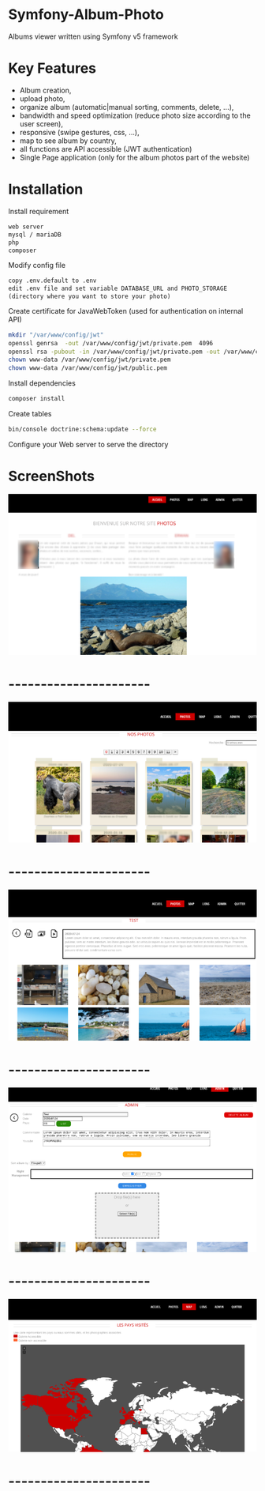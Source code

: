 # Symfony-Album-Photo
Albums viewer written using Symfony v5 framework

# Key Features
* Album creation,
* upload photo,
* organize album (automatic|manual sorting, comments, delete, ...),
* bandwidth and speed optimization (reduce photo size according to the user screen),
* responsive (swipe gestures, css, ...),
* map to see album by country,
* all functions are API accessible (JWT authentication)
* Single Page application (only for the album photos part of the website)

# Installation
Install requirement
```
web server
mysql / mariaDB
php
composer
```

Modify config file
```
copy .env.default to .env
edit .env file and set variable DATABASE_URL and PHOTO_STORAGE (directory where you want to store your photo)
```

Create certificate for JavaWebToken (used for authentication on internal API)
```bash
mkdir "/var/www/config/jwt"
openssl genrsa  -out /var/www/config/jwt/private.pem  4096
openssl rsa -pubout -in /var/www/config/jwt/private.pem -out /var/www/config/jwt/public.pem
chown www-data /var/www/config/jwt/private.pem
chown www-data /var/www/config/jwt/public.pem
```

Install dependencies
```bash
composer install
```

Create tables
```bash
bin/console doctrine:schema:update --force
```

Configure your Web server to serve the directory

# ScreenShots

![Frontend](https://raw.githubusercontent.com/air01a/Symfony-Album-Photo/master/doc/images/Screenshot%202020-09-17%20at%2010.32.30.png)
# ----------------------
![Frontend](https://github.com/air01a/Symfony-Album-Photo/blob/master/doc/images/Screenshot%202020-09-17%20at%2010.34.38.png?raw=true)
# ----------------------
![Frontend](https://github.com/air01a/Symfony-Album-Photo/blob/master/doc/images/Screenshot%202020-09-17%20at%2010.36.14.png?raw=true)
# ----------------------
![Frontend](https://github.com/air01a/Symfony-Album-Photo/blob/master/doc/images/Screenshot%202020-09-17%20at%2010.36.35.png?raw=true)
# ----------------------
![Frontend](https://github.com/air01a/Symfony-Album-Photo/blob/master/doc/images/Screenshot%202020-09-17%20at%2010.36.55.png?raw=true)
# ----------------------
